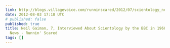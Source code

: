 ```yaml
---
link: http://blogs.villagevoice.com/runninscared/2012/07/scientology_neil_gaiman_bbc_1968.php
date: 2012-08-03 17:18 UTC
# published: false
published: true
title: Neil Gaiman, 7, Interviewed About Scientology by the BBC in 1968 - New York
  News - Runnin' Scared
tags: []
---
```




